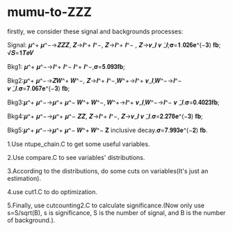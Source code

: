 # mumu-to-ZZZ
firstly, we consider these signal and backgrounds processes:

Signal: 𝝁^+ 𝝁^−→𝒁𝒁𝒁, 𝒁→𝒍^+ 𝒍^−, 𝒁→𝒍^+ 𝒍^−  , 𝒁→𝝂_𝒍 𝝂 ̃_𝒍;𝛔=𝟏.𝟎𝟐𝟔𝐞^(−𝟑) 𝐟𝐛; √𝑺=𝟏𝑻𝒆𝑽

Bkg1: 𝝁^+ 𝝁^−→𝒍^+ 𝒍^− 𝒍^+ 𝒍^−,𝛔=𝟓.𝟎𝟗𝟑𝐟𝐛;

Bkg2:𝝁^+ 𝝁^−→𝒁𝑾^+ 𝑾^−, 𝒁→𝒍^+ 𝒍^−,𝑾^+→𝒍^+ 𝝂_𝒍,𝑾^−→𝒍^− 𝝂 ̃_𝒍.𝛔=𝟕.𝟎𝟔𝟕𝐞^(−𝟑) 𝐟𝐛;

Bkg3:𝝁^+ 𝝁^−→𝝁^+ 𝝁^− 𝑾^+ 𝑾^−, 𝑾^+→𝒍^+ 𝝂_𝒍,𝑾^−→𝒍^− 𝝂 ̃_𝒍.𝛔=𝟎.𝟒𝟎𝟐𝟑𝐟𝐛;

Bkg4:𝝁^+ 𝝁^−→𝝁^+ 𝝁^− 𝒁𝒁, 𝒁→𝒍^+ 𝒍^−, 𝒁→𝝂_𝒍 𝝂 ̃_𝒍.𝛔=𝟐.𝟐𝟕𝟖𝐞^(−𝟑) 𝐟𝐛;

Bkg5:𝝁^+ 𝝁^−→𝝁^+ 𝝁^− 𝑾^+ 𝑾^− 𝐙 inclusive decay.𝛔=𝟕.𝟗𝟗𝟑𝐞^(−𝟐) 𝐟𝐛.

1.Use ntupe_chain.C to get some useful variables.

2.Use compare.C to see variables' distributions.

3.According to the distributions, do some cuts on variables(It's just an estimation).

4.use cut1.C to do optimization.

5.Finally, use cutcounting2.C to calculate significance.(Now only use s=S/sqrt(B), s is significance, S is the number of signal, and B is the number of background.).
